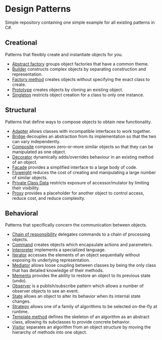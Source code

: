 # Design Patterns

Simple repository containing one simple example for all existing patterns in C#.


## Creational

Patterns that flexibly create and instantiate objects for you.

- [Abstract factory](DesignPatterns/Creational/AbstractFactory.cs) groups object factories that have a common theme.
- [Builder](DesignPatterns/Creational/Builder.cs) constructs complex objects by separating construction and representation.
- [Factory method](DesignPatterns/Creational/FactoryMethod.cs) creates objects without specifying the exact class to create.
- [Prototype](DesignPatterns/Creational/Prototype.cs) creates objects by cloning an existing object.
- [Singleton](DesignPatterns/Creational/Singleton.cs) restricts object creation for a class to only one instance.

## Structural

Patterns that define ways to compose objects to obtain new functionality.
 
- [Adapter](DesignPatterns/Structural/Adapter.cs) allows classes with incompatible interfaces to work together.
- [Bridge](DesignPatterns/Structural/Bridge.cs) decouples an abstraction from its implementation so that the two can vary independently.
- [Composite](DesignPatterns/Structural/Composite.cs) composes zero-or-more similar objects so that they can be manipulated as one object.
- [Decorator](DesignPatterns/Structural/Decorator.cs) dynamically adds/overrides behaviour in an existing method of an object.
- [Facade](DesignPatterns/Structural/Facade.cs) provides a simplified interface to a large body of code.
- [Flyweight](DesignPatterns/Structural/Flyweight.cs) reduces the cost of creating and manipulating a large number of similar objects.
- [Private Class Data](DesignPatterns/Structural/PrivateClassData.cs) restricts exposure of accessor/mutator by limiting their visibility.
- [Proxy](DesignPatterns/Structural/Proxy.cs) provides a placeholder for another object to control access, reduce cost, and reduce complexity.

## Behavioral

Patterns that specifically concern the communication between objects.

- [Chain of responsibility](DesignPatterns/Behavioral/ChainOfResponsibility.cs) delegates commands to a chain of processing objects.
- [Command](DesignPatterns/Behavioral/Command.cs) creates objects which encapsulate actions and parameters.
- [Interpreter](DesignPatterns/Behavioral/Interpreter.cs) implements a specialized language.
- [Iterator](DesignPatterns/Behavioral/Iterator.cs) accesses the elements of an object sequentially without exposing its underlying representation.
- [Mediator](DesignPatterns/Behavioral/Mediator.cs) allows loose coupling between classes by being the only class that has detailed knowledge of their methods.
- [Memento](DesignPatterns/Behavioral/Memento.cs) provides the ability to restore an object to its previous state (undo).
- [Observer](DesignPatterns/Behavioral/Observer.cs) is a publish/subscribe pattern which allows a number of observer objects to see an event.
- [State](DesignPatterns/Behavioral/State.cs) allows an object to alter its behavior when its internal state changes.
- [Strategy](DesignPatterns/Behavioral/Strategy.cs) allows one of a family of algorithms to be selected on-the-fly at runtime.
- [Template method](DesignPatterns/Behavioral/TemplateMethod.cs) defines the skeleton of an algorithm as an abstract class, allowing its subclasses to provide concrete behavior.
- [Visitor](DesignPatterns/Behavioral/Visitor.cs) separates an algorithm from an object structure by moving the hierarchy of methods into one object.